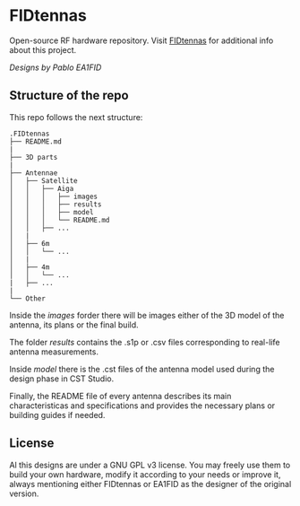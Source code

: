 # FIDtennas
Open-source RF hardware repository. Visit [FIDtennas](https://www.fidtennas.ga) for additional info about this project.

*Designs by Pablo EA1FID*

## Structure of the repo

This repo follows the next structure:

    .FIDtennas
    ├── README.md
    |
    ├── 3D parts
    |
    ├── Antennae
    │   ├── Satellite
    │   │   ├── Aiga
    │   │   │   ├── images
    │   │   │   ├── results
    │   │   │   ├── model
    │   │   │   └── README.md
    │   │   ├── ...
    │   |
    │   ├── 6m
    │   │   └── ...
    │   |
    │   ├── 4m
    │   │   └── ...  
    |   ├── ...
    |
    └── Other   

Inside the *images* forder there will be images either of the 3D model of the antenna, its plans or the final build. 

The folder *results* contains the .s1p or .csv files corresponding to real-life antenna measurements.

Inside *model* there is the .cst files of the antenna model used during the design phase in CST Studio.

Finally, the README file of every antenna describes its main characteristicas and specifications and provides the necessary plans or building guides if needed.

## License

Al this designs are under a GNU GPL v3 license. You may freely use them to build your own hardware, modify it according to your needs or improve it, always mentioning either FIDtennas or EA1FID as the designer of the original version.
